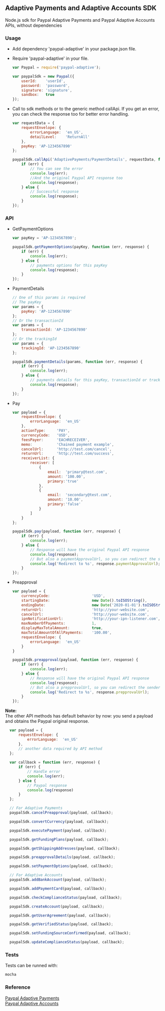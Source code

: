 ## Adaptive Payments and Adaptive Accounts SDK

Node.js sdk for Paypal Adaptive Payments and Paypal Adaptive Accounts APIs, without dependencies

### Usage
  * Add dependency 'paypal-adaptive' in your package.json file.
  * Require 'paypal-adaptive' in your file.

    ```js
    var Paypal = require('paypal-adaptive');

    var paypalSdk = new Paypal({
	    userId:    'userId',
	    password:  'password',
	    signature: 'signature',
	    sandbox:   true
	});
    ```
  * Call to sdk methods or to the generic method callApi. If you get an error, you can check the response too for better error handling.
    ```js
    var requestData = {
        requestEnvelope: {
            errorLanguage:  'en_US',
            detailLevel:    'ReturnAll'
        },
        payKey: 'AP-1234567890'
    };

    paypalSdk.callApi('AdaptivePayments/PaymentDetails', requestData, function (err, response) {
        if (err) {
            // You can see the error
            console.log(err);
            //And the original Paypal API response too
            console.log(response);
        } else {
            // Successful response
            console.log(response);
        }
    });
    ```

### API
  * GetPaymentOptions
    ```js
    var payKey = 'AP-1234567890';

    paypalSdk.getPaymentOptions(payKey, function (err, response) {
        if (err) {
            console.log(err);
        } else {
            // payments options for this payKey
            console.log(response);
        }
    });
    ```

  * PaymentDetails
    ```js
    // One of this params is required
    // The payKey
    var params = {
        payKey: 'AP-1234567890'
    };
    // Or the transactionId
    var params = {
        transactionId: 'AP-1234567890'
    };
    // Or the trackingId
    var params = {
        trackingId: 'AP-1234567890'
    };

    paypalSdk.paymentDetails(params, function (err, response) {
        if (err) {
            console.log(err);
        } else {
            // payments details for this payKey, transactionId or trackingId
            console.log(response);
        }
    });
    ```

  * Pay
    ```js
    var payload = {
        requestEnvelope: {
            errorLanguage:  'en_US'
        },
        actionType:     'PAY',
        currencyCode:   'USD',
        feesPayer:      'EACHRECEIVER',
        memo:           'Chained payment example',
        cancelUrl:      'http://test.com/cancel',
        returnUrl:      'http://test.com/success',
        receiverList: {
            receiver: [
                {
                    email:  'primary@test.com',
                    amount: '100.00',
                    primary:'true'
                },
                {
                    email:  'secondary@test.com',
                    amount: '10.00',
                    primary:'false'
                }
            ]
        }
    };

    paypalSdk.pay(payload, function (err, response) {
        if (err) {
            console.log(err);
        } else {
            // Response will have the original Paypal API response
            console.log(response);
            // But also a paymentApprovalUrl, so you can redirect the sender to checkout easily
            console.log('Redirect to %s', response.paymentApprovalUrl);
        }
    });
    ```

  * Preapproval
    ```js
    var payload = {
        currencyCode:                   'USD',
        startingDate:                   new Date().toISOString(),
        endingDate:                     new Date('2020-01-01').toISOString(),
        returnUrl:                      'http://your-website.com',
        cancelUrl:                      'http://your-website.com',
        ipnNotificationUrl:             'http://your-ipn-listener.com',
        maxNumberOfPayments:            1,
        displayMaxTotalAmount:          true,
        maxTotalAmountOfAllPayments:    '100.00',
        requestEnvelope: {
            errorLanguage:  'en_US'
        }
    }

    paypalSdk.preapproval(payload, function (err, response) {
        if (err) {
            console.log(err);
        } else {
            // Response will have the original Paypal API response
            console.log(response);
            // But also a prepprovalUrl, so you can redirect the sender to approve the payment easily
            console.log('Redirect to %s', response.prepprovalUrl);
        }
    });
    ```

  **Note:**  
  The other API methods has default behavior by now: you send a payload and obtains the Paypal original response.

  ```js
    var payload = {
        requestEnvelope: {
            errorLanguage:  'en_US'
        },
        // another data required by API method
    };
    
    var callback = function (err, response) {
    	if (err) {
    	    // Handle error
            console.log(err);
        } else {
            // Paypal response
            console.log(response)
        }
    };

    // For Adaptive Payments
    paypalSdk.cancelPreapproval(payload, callback);

    paypalSdk.convertCurrency(payload, callback);

    paypalSdk.executePayment(payload, callback);

    paypalSdk.getFundingPlans(payload, callback);

    paypalSdk.getShippingAddresses(payload, callback);

    paypalSdk.preapprovalDetails(payload, callback);

    paypalSdk.setPaymentOptions(payload, callback);

    // For Adaptive Accounts
    paypalSdk.addBankAccount(payload, callback);

    paypalSdk.addPaymentCard(payload, callback);

    paypalSdk.checkComplianceStatus(payload, callback);

    paypalSdk.createAccount(payload, callback);

    paypalSdk.getUserAgreement(payload, callback);

    paypalSdk.getVerifiedStatus(payload, callback);

    paypalSdk.setFundingSourceConfirmed(payload, callback);

    paypalSdk.updateComplianceStatus(payload, callback);
  ```

### Tests
  Tests can be runned with:

  ```sh
  mocha
  ```

### Reference
  <a href="https://developer.paypal.com/webapps/developer/docs/classic/api/#ap" target="_blank">Paypal Adaptive Payments</a>  
  <a href="https://developer.paypal.com/webapps/developer/docs/classic/api/#aa" target="_blank">Paypal Adaptive Accounts</a>
